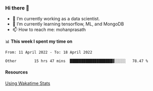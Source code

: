### Hi there 👋

- 🔭 I’m currently working as a data scientist.
- 🌱 I’m currently learning tensorflow, ML, and MongoDB
- 📫 How to reach me: mohanprasath

📊 **This week I spent my time on**
<!--START_SECTION:waka-->

```text
From: 11 April 2022 - To: 18 April 2022

Other        15 hrs 47 mins  ███████████████████▓░░░░░   78.47 %
```

<!--END_SECTION:waka-->

#### Resources
[Using Wakatime Stats](https://github.com/marketplace/actions/waka-readme)
